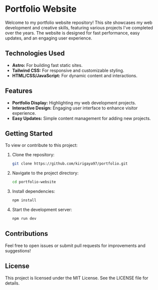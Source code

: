 # Portfolio Website

Welcome to my portfolio website repository! This site showcases my web development and creative skills, featuring various projects I've completed over the years. The website is designed for fast performance, easy updates, and an engaging user experience.

## Technologies Used

- **Astro:** For building fast static sites.
- **Tailwind CSS:** For responsive and customizable styling.
- **HTML/CSS/JavaScript:** For dynamic content and interactions.

## Features

- **Portfolio Display:** Highlighting my web development projects.
- **Interactive Design:** Engaging user interface to enhance visitor experience.
- **Easy Updates:** Simple content management for adding new projects.

## Getting Started

To view or contribute to this project:

1. Clone the repository: 
   ```bash
   git clone https://github.com/kirigaya97/portfolio.git
   ```

2. Navigate to the project directory:
   ```bash
   cd portfolio-website
   ```

3. Install dependencies:
   ```bash
   npm install
   ```

4. Start the development server:
   ```bash
   npm run dev
   ```

## Contributions

Feel free to open issues or submit pull requests for improvements and suggestions!

## License

This project is licensed under the MIT License. See the LICENSE file for details.

